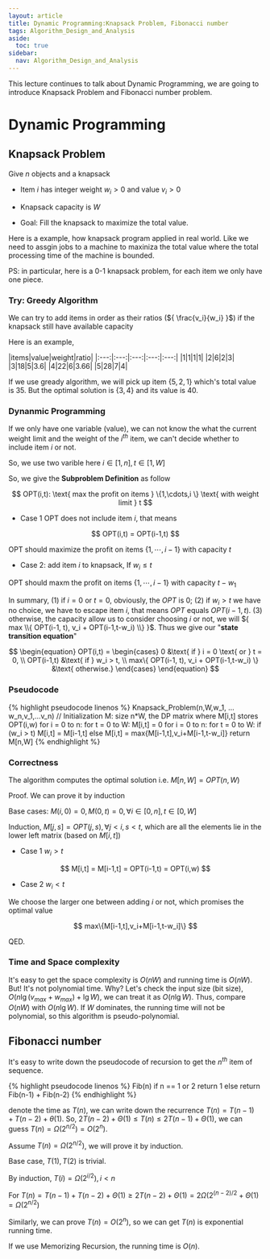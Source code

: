 ```yaml
---
layout: article
title: Dynamic Programming:Knapsack Problem, Fibonacci number
tags: Algorithm_Design_and_Analysis
aside:
  toc: true
sidebar:
  nav: Algorithm_Design_and_Analysis
---
```


This lecture continues to talk about Dynamic Programming, we are going to introduce Knapsack Problem and Fibonacci number problem. 

<!--more-->

# Dynamic Programming

## Knapsack Problem

Give ${ n }$ objects and a knapsack

* Item ${ i }$ has integer weight ${ w_i > 0 }$ and value ${ v_i > 0 }$

* Knapsack capacity is ${ W }$

* Goal: Fill the knapsack to maximize the total value. 

Here is a example, how knapsack program applied in real world. Like we need to assgin jobs to a machine to maxiniza the total value where the total processing time of the machine is bounded. 

PS: in particular, here is a 0-1 knapsack problem, for each item we only have one piece. 

### Try: Greedy Algorithm

We can try to add items in order as their ratios (${ \frac{v_i}{w_i} }$) if the knapsack still have available capacity

Here is an example, 

|items|value|weight|ratio|
|:---:|:---:|:---:|:---:|:---:|
|1|1|1|1|
|2|6|2|3|
|3|18|5|3.6|
|4|22|6|3.66|
|5|28|7|4|

If we use gready algorithm, we will pick up item ${ \{5,2,1 \}}$ which's total value is ${ 35 }$. But the optimal solution is ${ \{3,4\} }$ and its value is ${ 40 }$.

### Dynanmic Programming

If we only have one variable (value), we can not know the what the current weight limit and the weight of the ${ i^{th} }$ item, we can't decide whether to include item ${ i }$ or not.

So, we use two varible here ${ i \in [1,n] , t\in [1,W] }$

So, we give the <b>Subproblem Definition</b> as follow

<center>$$
OPT(i,t): \text{ max the profit on items } \{1,\cdots,i \} \text{ with weight limit } t
$$</center>

* Case 1 OPT does not include item ${ i }$, that  means

<center>$$
OPT(i,t) = OPT(i-1,t)
$$</center>

OPT should maximize the profit on items ${ \{1,\cdots, i -1 \}  }$ with capacity ${ t }$

* Case 2: add item ${ i }$ to knapsack, If ${w_i \leq t  }$

OPT should maxm the profit on items ${ \{1,\cdots, i -1 \}   }$ with capacity ${ t -w_1 }$

In summary, (1) if ${ i =0 }$ or ${ t = 0 }$, obviously, the ${ OPT }$ is ${ 0 }$; (2) if ${ w_i > t }$ we have no choice, we have to escape item ${ i }$, that means ${ OPT }$ equals ${ OPT(i-1,t) }$. (3) otherwise, the capacity allow us to consider choosing ${ i }$ or not, we will ${ max \\{ OPT(i-1, t), v_i + OPT(i-1,t-w_i) \\} }$. Thus we give our "<b>state transition equation</b>"

<center>$$
\begin{equation}
OPT(i,t) = 
\begin{cases}
0 &\text{ if } i = 0 \text{ or } t = 0, \\
OPT(i-1,t) &\text{ if } w_i > t, \\
max\{ OPT(i-1, t), v_i + OPT(i-1,t-w_i) \} &\text{ otherwise.}
\end{cases}
\end{equation}
$$</center>

### Pseudocode 

{% highlight pseudocode linenos %}
Knapsack_Problem(n,W,w_1, ... w_n,v_1,...v_n)
    // Initialization
    M: size n*W, the DP matrix where M[i,t] stores OPT(i,w)
    for i = 0 to n:
        for t = 0 to W:
            M[i,t] = 0
    for i = 0 to n:
        for t = 0 to W:
            if (w_i > t)
                M[i,t] = M[i-1,t]
            else
                M[i,t] = max{M[i-1,t],v_i+M[i-1,t-w_i]}
    return M[n,W]
{% endhighlight %}

### Correctness 

The algorithm computes the optimal solution i.e. ${ M[n,W] = OPT(n,W)}$

Proof. We can prove it by induction 

Base cases: ${ M(i,0) = 0, M(0,t) = 0, \forall i \in [0,n], t \in [0,W]}$

Induction, ${ M[j,s] = OPT(j,s), \forall j < i, s <t }$, which are all the elements lie in the lower left matrix (based on ${ M[i,t] }$)

* Case 1 ${ w_i > t }$

<center>$$
M[i,t] = M[i-1,t] = OPT(i-1,t) = OPT(i,w)
$$</center>

* Case 2 ${ w_i < t }$

We choose the larger one between adding ${ i }$ or not, which promises the optimal value

<center>$$
max\{M[i-1,t],v_i+M[i-1,t-w_i]\}
$$</center>

QED.

### Time and Space complexity

It's easy to get the space complexity is ${ O(nW) }$ and running time is ${ O(nW) }$. But! It's not polynomial time. Why? Let's check the input size (bit size), ${ O (n \lg (v_{max} + w_{max}) + \lg W)  }$, we can treat it as ${ O(n \lg W) }$. Thus, compare ${ O(nW) }$ with ${ O(n\lg W) }$. If ${ W }$ dominates, the running time will not be polynomial, so this algorithm is pseudo-polynomial.

## Fibonacci number

It's easy to write down the pseudocode of recursion to get the ${ n^{th} }$ item of sequence. 

{% highlight pseudocode linenos %}
Fib(n)
    if n == 1 or 2
        return 1
    else
        return Fib(n-1) + Fib(n-2)
{% endhighlight %}

denote the time as ${ T(n) }$, we can write down the recurrence ${ T(n) = T(n-1) + T(n-2) + \theta(1) }$. So, ${ 2T(n-2)+\Theta(1) \leq T(n) \leq 2T(n-1) +\Theta(1)}$, we can guess ${ T(n) = \Omega(2^{n/2}) = O(2^n) }$.

Assume ${ T(n) = \Omega(2^{n/2}) }$, we will prove it by induction. 

Base case, ${ T(1), T(2) }$ is trivial. 

By induction, ${ T(i) = \Omega(2^{i/2}) ,i<n }$

For ${ T(n) = T(n-1) + T(n-2) + \Theta(1) \geq 2T(n-2) +\Theta(1) = 2 \Omega(2^{(n-2)/2}  +\Theta(1) =\Omega(2^{n/2} ) }$

Similarly, we can prove ${ T(n) = O(2^n)}$, so we can get ${ T(n) }$ is exponential running time. 

If we use Memorizing Recursion, the running time is ${ O(n) }$. 